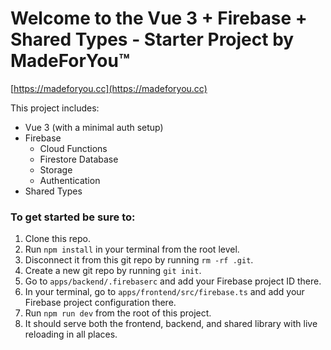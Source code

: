 # Welcome to the Vue 3 + Firebase + Shared Types - Starter Project by MadeForYou™

[https://madeforyou.cc](https://madeforyou.cc)

This project includes:

- Vue 3 (with a minimal auth setup)
- Firebase
  - Cloud Functions
  - Firestore Database
  - Storage
  - Authentication
- Shared Types

### To get started be sure to:

1. Clone this repo.
2. Run `npm install` in your terminal from the root level.
3. Disconnect it from this git repo by running `rm -rf .git`.
4. Create a new git repo by running `git init`.
5. Go to `apps/backend/.firebaserc` and add your Firebase project ID there.
6. In your terminal, go to `apps/frontend/src/firebase.ts` and add your Firebase project configuration there.
7. Run `npm run dev` from the root of this project.
8. It should serve both the frontend, backend, and shared library with live reloading in all places.
